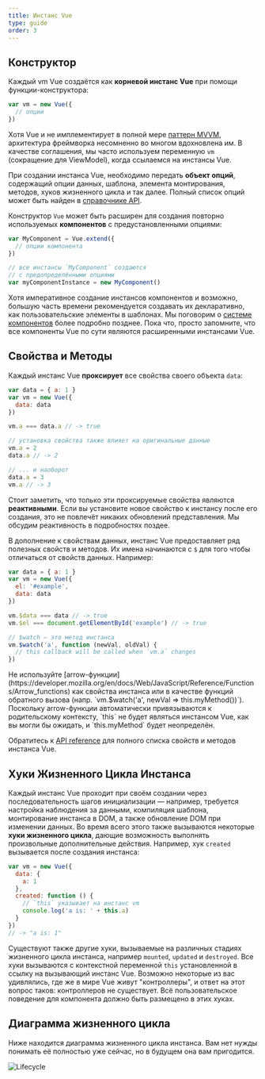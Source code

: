 ```yaml
---
title: Инстанс Vue
type: guide
order: 3
---
```


## Конструктор

Каждый vm Vue создаётся как **корневой инстанс Vue** при помощи функции-конструктора:

``` js
var vm = new Vue({
  // опции
})
```

Хотя Vue и не имплементирует в полной мере [паттерн MVVM](https://en.wikipedia.org/wiki/Model_View_ViewModel), архитектура фреймворка несомненно во многом вдохновлена им. В качестве соглашения, мы часто используем переменную `vm` (сокращение для ViewModel), когда ссылаемся на инстансы Vue.

При создании инстанса Vue, необходимо передать **объект опций**, содержащий опции данных, шаблона, элемента монтирования, методов, хуков жизненного цикла и так далее. Полный список опций может быть найден в [справочнике API](../api).

Конструктор `Vue` может быть расширен для создания повторно используемых **компонентов** с предустановленными опциями:

``` js
var MyComponent = Vue.extend({
  // опции компонента
})

// все инстансы `MyComponent` создаются
// с предопределёнными опциями
var myComponentInstance = new MyComponent()
```

Хотя императивное создание инстансов компонентов и возможно, большую часть времени рекомендуется создавать их декларативно, как пользовательские элементы в шаблонах. Мы поговорим о [системе компонентов](components.html) более подробно позднее. Пока что, просто запомните, что все компоненты Vue по сути являются расширенными инстансами Vue.

## Свойства и Методы

Каждый инстанс Vue **проксирует** все свойства своего объекта `data`:

``` js
var data = { a: 1 }
var vm = new Vue({
  data: data
})

vm.a === data.a // -> true

// установка свойства также влияет на оригинальные данные
vm.a = 2
data.a // -> 2

// ... и наоборот
data.a = 3
vm.a // -> 3
```

Стоит заметить, что только эти проксируемые свойства являются **реактивными**. Если вы установите новое свойство к инстансу после его создания, это не повлечёт никаких обновлений представления. Мы обсудим реактивность в подробностях поздее.

В дополнение к свойствам данных, инстанс Vue предоставляет ряд полезных свойств и методов. Их имена начинаются с `$` для того чтобы отличаться от свойств данных. Например:

``` js
var data = { a: 1 }
var vm = new Vue({
  el: '#example',
  data: data
})

vm.$data === data // -> true
vm.$el === document.getElementById('example') // -> true

// $watch — это метод инстанса
vm.$watch('a', function (newVal, oldVal) {
  // this callback will be called when `vm.a` changes
})
```

<p class="tip">Не используйте [arrow-функции](https://developer.mozilla.org/en/docs/Web/JavaScript/Reference/Functions/Arrow_functions) как свойства инстанса или в качестве функций обратного вызова (напр. `vm.$watch('a', newVal => this.myMethod())`). Поскольку arrow-функции автоматически привязываются к родительскому контексту, `this` не будет являться инстансом Vue, как вы могли бы ожидать, и `this.myMethod` будет неопределён.</p>

Обратитесь к [API reference](../api) для полного списка свойств и методов инстанса Vue.

## Хуки Жизненного Цикла Инстанса

Каждый инстанс Vue проходит при своём создании через последовательность шагов инициализации — например, требуется настройка наблюдения за данными, компиляция шаблона, монтирование инстанса в DOM, а также обновление DOM при изменении данных. Во время всего этого также вызываются некоторые **хуки жизненного цикла**, дающие возможность выполнять произвольные дополнительные действия. Например, хук `created` вызывается после создания инстанса:

``` js
var vm = new Vue({
  data: {
    a: 1
  },
  created: function () {
    // `this` указывает на инстанс vm
    console.log('a is: ' + this.a)
  }
})
// -> "a is: 1"
```

Существуют также другие хуки, вызываемые на различных стадиях жизненного цикла инстанса, например `mounted`, `updated` и `destroyed`. Все хуки вызываются с контекстной переменной `this` установленной в ссылку на вызывающий инстанс Vue. Возможно некоторые из вас удивлялись, где же в мире Vue живут "контроллеры", и ответ на этот вопрос таков: контроллеров не существует. Всё пользовательское поведение для компонента должно быть размещено в этих хуках.

## Диаграмма жизненного цикла

Ниже находится диаграмма жизненного цикла инстанса. Вам нет нужды понимать её полностью уже сейчас, но в будущем она вам пригодится.

![Lifecycle](/images/lifecycle.png)
